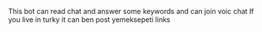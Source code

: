 This bot can read chat and answer some keywords and can join voic chat 
If you live in turky it can ben post yemeksepeti links
